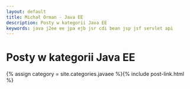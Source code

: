```yaml
---
layout: default
title: Michał Orman - Java EE
description: Posty w kategorii Java EE
keywords: java j2ee ee jpa ejb jsr cdi bean jsp jsf servlet api
---
```

# Posty w kategorii Java EE
{% assign category = site.categories.javaee %}{% include post-link.html %}